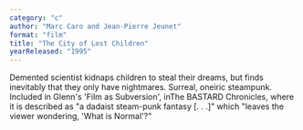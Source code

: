 ```yaml
---
category: "c"
author: "Marc Caro and Jean-Pierre Jeunet"
format: "film"
title: "The City of Lost Children"
yearReleased: "1995"
---
```

Demented scientist kidnaps children to steal their dreams, but finds inevitably that they only have nightmares. Surreal, oneiric steampunk.
 
Included in Glenn's 'Film as Subversion', inThe BASTARD Chronicles, where it is described as "a dadaist steam-punk fantasy [. . .]" which "leaves the viewer wondering, 'What is Normal'?"
